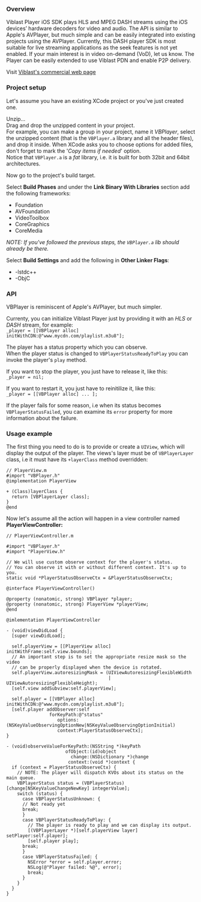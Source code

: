 ### Overview
Viblast Player iOS SDK plays HLS and MPEG DASH streams using the iOS devices’ hardware decoders for video and audio. The API is similar to Apple's AVPlayer, but much simple and can be easily integrated into existing projects using the AVPlayer. Currently, this DASH player SDK is most suitable for live streaming applications as the seek features is not yet enabled. If your main interest is in video on-demand (VoD), let us know. The Player can be easily extended to use Viblast PDN and enable P2P delivery.

Visit [Viblast's commercial web page](http://viblast.com/)

### Project setup
Let's assume you have an existing XCode project or you've just created one.   

Unzip...  
Drag and drop the unzipped content in your project.  
For example, you can make a group in your project, name it 
*VBPlayer*, select the unzipped content (that is the `VBPlayer.a` library and 
all the header files), and drop it inside.
When XCode asks you to choose options for added files, don't forget to mark
the '*Copy items if needed*' option.  
Notice that `VBPlayer.a` is a *fat* library, i.e. it is built for both 32bit 
and 64bit architectures.

Now go to the project's build target. 

Select **Build Phases** and under the **Link Binary With Libraries** section add the 
following frameworks:

* Foundation
* AVFoundation
* VideoToolbox
* CoreGraphics
* CoreMedia  

*NOTE: If you've followed the previous steps, the `VBPlayer.a` lib should 
already be there.*

Select **Build Settings** and add the following in **Other Linker Flags**:

* -lstdc++
* -ObjC

### API

VBPlayer is reminiscent of Apple's AVPlayer, but much simpler.

Currenty, you can initialize Viblast Player just by providing it with an *HLS* or *DASH* 
stream, for example:  
`_player = [[VBPlayer alloc] initWithCDN:@"www.mycdn.com/playlist.m3u8"];`

The player has a status property which you can observe.   
When the player status is changed to `VBPlayerStatusReadyToPlay` you can invoke 
the player's `play` method.

If you want to stop the player, you just have to release it, like this:  
`_player = nil;`

If you want to restart it, you just have to reinitilize it, like this:  
`_player = [[VBPlayer alloc] ... ];`

If the player fails for some reason, i.e when its status becomes 
`VBPlayerStatusFailed`, you can examine its `error` property for more information 
about the failure.

### Usage example

The first thing you need to do is to provide or create a `UIView`, which will 
display the output of the player. The views's layer must be of `VBPlayerLayer` class, i.e it must have its `+layerClass` method overridden:
  
```
// PlayerView.m
#import "VBPlayer.h"
@implementation PlayerView

+ (Class)layerClass {
  return [VBPlayerLayer class];
}
@end
```
Now let's assume all the action will happen in a view controller named 
**PlayerViewController:**

```
// PlayerViewController.m

#import "VBPlayer.h"
#import "PlayerView.h"

// We will use custom observe context for the player's status. 
// You can observe it with or without different context. It's up to you.
static void *PlayerStatusObserveCtx = &PlayerStatusObserveCtx;

@interface PlayerViewController() 

@property (nonatomic, strong) VBPlayer *player;
@property (nonatomic, strong) PlayerView *playerView;
@end

@imlementation PlayerViewController

- (void)viewDidLoad {
  [super viewDidLoad];

  self.playerView = [[PlayerView alloc] initWithFrame:self.view.bounds];
  // An important step is to set the appropriate resize mask so the video 
  // can be properly displayed when the device is rotated.
  self.playerView.autoresizingMask = (UIViewAutoresizingFlexibleWidth 
                                      | UIViewAutoresizingFlexibleHeight);
  [self.view addSubview:self.playerView];

  self.player = [[VBPlayer alloc] initWithCDN:@"www.mycdn.com/playlist.m3u8"];
  [self.player addObserver:self
                forKeyPath:@"status"
                   options:(NSKeyValueObservingOptionNew|NSKeyValueObservingOptionInitial)
                   context:PlayerStatusObserveCtx];
}

- (void)observeValueForKeyPath:(NSString *)keyPath
                      ofObject:(id)object
                        change:(NSDictionary *)change
                       context:(void *)context {
  if (context = PlayerStatusObserveCtx) {
    // NOTE: The player will dispatch KVOs about its status on the main queue.
    VBPlayerStatus status = (VBPlayerStatus)[change[NSKeyValueChangeNewKey] integerValue];
    switch (status) {
      case VBPlayerStatusUnknown: {
      // Not ready yet
      break;
      }
      case VBPlayerStatusReadyToPlay: {
        // The player is ready to play and we can display its output.
        [(VBPlayerLayer *)[self.playerView layer] setPlayer:self.player];
        [self.player play];
      break;
      }
      case VBPlayerStatusFailed: {
        NSError *error = self.player.error;
        NSLog(@"Player failed: %@", error);
        break;
      }
    }
  }
}
```
